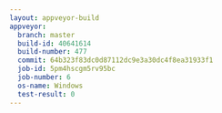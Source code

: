 ```yaml
---
layout: appveyor-build
appveyor:
  branch: master
  build-id: 40641614
  build-number: 477
  commit: 64b323f83dc0d87112dc9e3a30dc4f8ea31933f1
  job-id: 5pm4hscgm5rv95bc
  job-number: 6
  os-name: Windows
  test-result: 0
---
```


